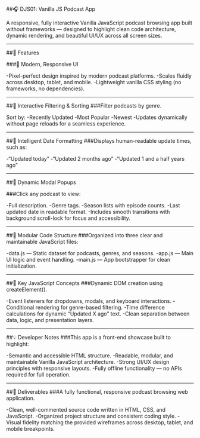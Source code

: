 ##🎧 DJS01: Vanilla JS Podcast App

A responsive, fully interactive Vanilla JavaScript podcast browsing app built without frameworks — designed to highlight clean code architecture, dynamic rendering, and beautiful UI/UX across all screen sizes.

---

##🚀 Features

###🎨 Modern, Responsive UI

-Pixel-perfect design inspired by modern podcast platforms.
-Scales fluidly across desktop, tablet, and mobile.
-Lightweight vanilla CSS styling (no frameworks, no dependencies).

---

##🔎 Interactive Filtering & Sorting
###Filter podcasts by genre.

Sort by:
-Recently Updated
-Most Popular
-Newest
-Updates dynamically without page reloads for a seamless experience.

---

##🧠 Intelligent Date Formatting
###Displays human-readable update times, such as:

-“Updated today”
-“Updated 2 months ago”
-“Updated 1 and a half years ago”

---

##💬 Dynamic Modal Popups

###Click any podcast to view:

-Full description.
-Genre tags.
-Season lists with episode counts.
-Last updated date in readable format.
-Includes smooth transitions with background scroll-lock for focus and accessibility.

---

##🧩 Modular Code Structure
###Organized into three clear and maintainable JavaScript files:

-data.js — Static dataset for podcasts, genres, and seasons.
-app.js — Main UI logic and event handling.
-main.js — App bootstrapper for clean initialization.

---

##🧠 Key JavaScript Concepts
###Dynamic DOM creation using createElement().

-Event listeners for dropdowns, modals, and keyboard interactions.
-Conditional rendering for genre-based filtering.
-Time difference calculations for dynamic “Updated X ago” text.
-Clean separation between data, logic, and presentation layers.

---

##💡 Developer Notes
###This app is a front-end showcase built to highlight:

-Semantic and accessible HTML structure.
-Readable, modular, and maintainable Vanilla JavaScript architecture.
-Strong UI/UX design principles with responsive layouts.
-Fully offline functionality — no APIs required for full operation.

---

##🧾 Deliverables
###A fully functional, responsive podcast browsing web application.

-Clean, well-commented source code written in HTML, CSS, and JavaScript.
-Organized project structure and consistent coding style.
-Visual fidelity matching the provided wireframes across desktop, tablet, and mobile breakpoints.
